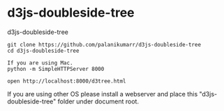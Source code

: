 # d3js-doubleside-tree
d3js-doubleside-tree
```
git clone https://github.com/palanikumarr/d3js-doubleside-tree
cd d3js-doubleside-tree

If you are using Mac. 
python -m SimpleHTTPServer 8000

open http://localhost:8000/d3tree.html
```
If you are using other OS please install a webserver and place this "d3js-doubleside-tree" folder under document root.
